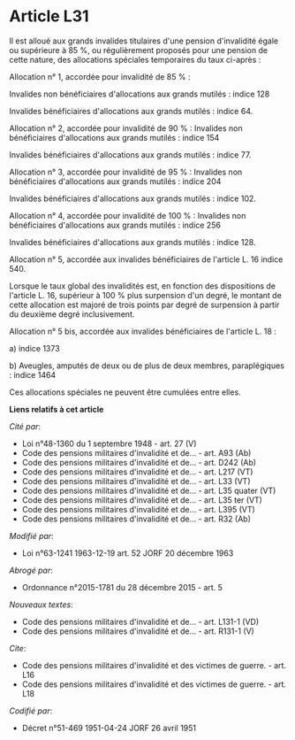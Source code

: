 # Article L31

Il est alloué aux grands invalides titulaires d'une pension d'invalidité égale ou supérieure à 85 %, ou régulièrement
proposés pour une pension de cette nature, des allocations spéciales temporaires du taux ci-après :

Allocation n° 1, accordée pour invalidité de 85 % :

Invalides non bénéficiaires d'allocations aux grands mutilés : indice 128

Invalides bénéficiaires d'allocations aux grands mutilés : indice 64.

Allocation n° 2, accordée pour invalidité de 90 % : Invalides non bénéficiaires d'allocations aux grands mutilés : indice 154

Invalides bénéficiaires d'allocations aux grands mutilés : indice 77.

Allocation n° 3, accordée pour invalidité de 95 % : Invalides non bénéficiaires d'allocations aux grands mutilés : indice 204

Invalides bénéficiaires d'allocations aux grands mutilés : indice 102.

Allocation n° 4, accordée pour invalidité de 100 % : Invalides non bénéficiaires d'allocations aux grands mutilés : indice
256

Invalides bénéficiaires d'allocations aux grands mutilés : indice 128.

Allocation n° 5, accordée aux invalides bénéficiaires de l'article L. 16 indice 540.

Lorsque le taux global des invalidités est, en fonction des dispositions de l'article L. 16, supérieur à 100 % plus
surpension d'un degré, le montant de cette allocation est majoré de trois points par degré de surpension à partir du deuxième
degré inclusivement.

Allocation n° 5 bis, accordée aux invalides bénéficiaires de l'article L. 18 :

a) indice 1373

b) Aveugles, amputés de deux ou de plus de deux membres, paraplégiques : indice 1464

Ces allocations spéciales ne peuvent être cumulées entre elles.

**Liens relatifs à cet article**

_Cité par_:

  - Loi n°48-1360 du 1 septembre 1948 - art. 27 (V)
  - Code des pensions militaires d'invalidité et de... - art. A93 (Ab)
  - Code des pensions militaires d'invalidité et de... - art. D242 (Ab)
  - Code des pensions militaires d'invalidité et de... - art. L217 (VT)
  - Code des pensions militaires d'invalidité et de... - art. L33 (VT)
  - Code des pensions militaires d'invalidité et de... - art. L35 quater (VT)
  - Code des pensions militaires d'invalidité et de... - art. L35 ter (VT)
  - Code des pensions militaires d'invalidité et de... - art. L395 (VT)
  - Code des pensions militaires d'invalidité et de... - art. R32 (Ab)

_Modifié par_:

  - Loi n°63-1241 1963-12-19 art. 52 JORF 20 décembre 1963

_Abrogé par_:

  - Ordonnance n°2015-1781 du 28 décembre 2015 - art. 5

_Nouveaux textes_:

  - Code des pensions militaires d'invalidité et de... - art. L131-1 (VD)
  - Code des pensions militaires d'invalidité et de... - art. R131-1 (V)

_Cite_:

  - Code des pensions militaires d'invalidité et des victimes de guerre. - art. L16
  - Code des pensions militaires d'invalidité et des victimes de guerre. - art. L18

_Codifié par_:

  - Décret n°51-469 1951-04-24 JORF 26 avril 1951
